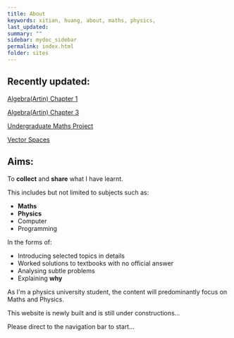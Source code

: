 ```yaml
---
title: About
keywords: xitian, huang, about, maths, physics,
last_updated: 
summary: ""
sidebar: mydoc_sidebar
permalink: index.html
folder: sites
---
```


## Recently updated:
[Algebra(Artin) Chapter 1](algebra_chap1.html)

[Algebra(Artin) Chapter 3](algebra_chap3.html)

[Undergraduate Maths Project](ug_maths_project.html)

[Vector Spaces](vec-space.html)
## Aims:

To **collect** and **share** what I have learnt.

This includes but not limited to subjects such as:
* **Maths**
* **Physics**
* Computer
* Programming

In the forms of:
* Introducing selected topics in details
* Worked solutions to textbooks with no official answer
* Analysing subtle problems
* Explaining **why**

As I'm a physics university student, the content will predominantly focus on Maths and Physics.

This website is newly built and is still under constructions...

Please direct to the navigation bar to start...

